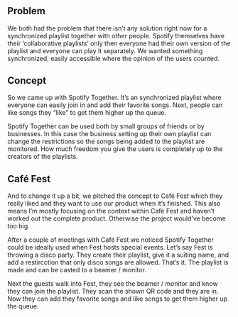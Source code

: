 #

## Problem

We both had the problem that there isn’t any solution right now for a synchronized playlist together with other people. Spotify themselves have their ‘collaborative playlists’ only then everyone had their own version of the playlist and everyone can play it separately. We wanted something synchronized, easily accessible where the opinion of the users counted.

## Concept

So we came up with Spotify Together. It’s an synchronized playlist where everyone can easily join in and add their favorite songs. Next, people can like songs they “like” to get them higher up the queue.

Spotify Together can be used both by small groups of friends or by businesses. In this case the business setting up their own playlist can change the restrictions so the songs being added to the playlist are monitored. How much freedom you give the users is completely up to the creators of the playlists.

## Café Fest

And to change it up a bit, we pitched the concept to Café Fest which they really liked and they want to use our product when it’s finished. This also means I’m mostly focusing on the context within Café Fest and haven’t worked out the complete product. Otherwise the project would’ve become too big.

After a couple of meetings with Café Fest we noticed Spotify Together could be ideally used when Fest hosts special events. Let’s say Fest is throwing a disco party. They create their playlist, give it a suiting name, and add a restircction that only disco songs are allowed. That’s it. The playlist is made and can be casted to a beamer / monitor.

Next the guests walk into Fest, they see the beamer / monitor and know they can join the playlist. They scan the shown QR code and they are in. Now they can add they favorite songs and like songs to get them higher up the queue.
